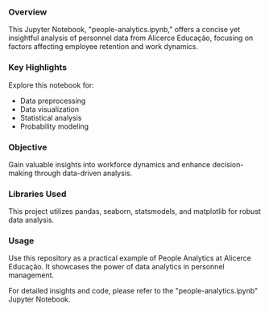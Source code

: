 ### Overview
This Jupyter Notebook, "people-analytics.ipynb," offers a concise yet insightful analysis of personnel data from Alicerce Educação, focusing on factors affecting employee retention and work dynamics.

### Key Highlights
Explore this notebook for:

- Data preprocessing
- Data visualization
- Statistical analysis
- Probability modeling

### Objective
Gain valuable insights into workforce dynamics and enhance decision-making through data-driven analysis.

### Libraries Used
This project utilizes pandas, seaborn, statsmodels, and matplotlib for robust data analysis.

### Usage
Use this repository as a practical example of People Analytics at Alicerce Educação. It showcases the power of data analytics in personnel management.

For detailed insights and code, please refer to the "people-analytics.ipynb" Jupyter Notebook.
